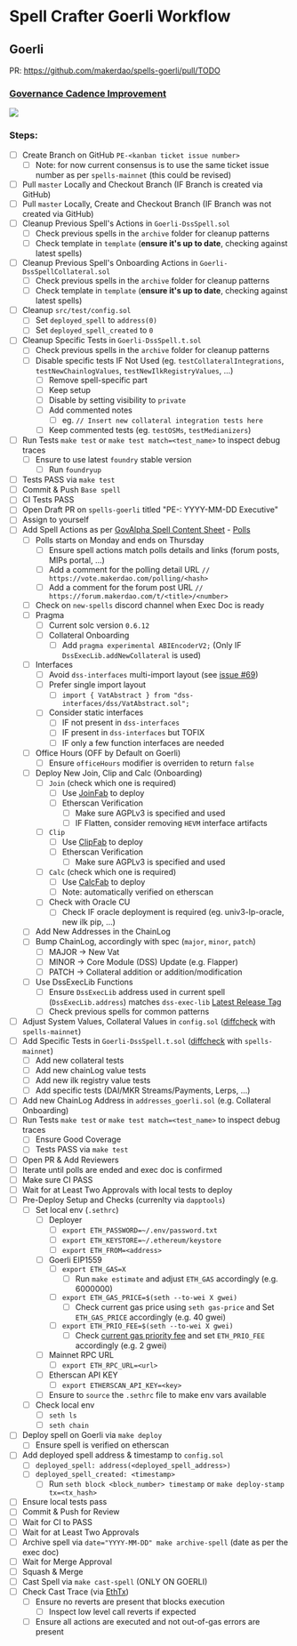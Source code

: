 # Spell Crafter Goerli Workflow

## Goerli

PR: https://github.com/makerdao/spells-goerli/pull/TODO

### [Governance Cadence Improvement](https://forum.makerdao.com/t/governance-cadence-improvement/14972)

![](https://ipfs.io/ipfs/QmUqCvy7c8Qmzn7yZ6D3353wTqCZ3VDAwQKYB37pJ2BjXb)

### Steps:
* [ ] Create Branch on GitHub `PE-<kanban ticket issue number>`
  * [ ] Note: for now current consensus is to use the same ticket issue number as per `spells-mainnet` (this could be revised)
* [ ] Pull `master` Locally and Checkout Branch (IF Branch is created via GitHub)
* [ ] Pull `master` Locally, Create and Checkout Branch (IF Branch was not created via GitHub)
* [ ] Cleanup Previous Spell's Actions in `Goerli-DssSpell.sol`
  * [ ] Check previous spells in the `archive` folder for cleanup patterns
  * [ ] Check template in `template` (**ensure it's up to date**, checking against latest spells)
* [ ] Cleanup Previous Spell's Onboarding Actions in `Goerli-DssSpellCollateral.sol`
  * [ ] Check previous spells in the `archive` folder for cleanup patterns
  * [ ] Check template in `template` (**ensure it's up to date**, checking against latest spells)
* [ ] Cleanup `src/test/config.sol` 
  * [ ] Set `deployed_spell` to `address(0)`
  * [ ] Set `deployed_spell_created` to `0`
* [ ] Cleanup Specific Tests in `Goerli-DssSpell.t.sol`
  * [ ] Check previous spells in the `archive` folder for cleanup patterns
  * [ ] Disable specific tests IF Not Used (eg. `testCollateralIntegrations`, `testNewChainlogValues`, `testNewIlkRegistryValues`, ...)
    * [ ] Remove spell-specific part
    * [ ] Keep setup
    * [ ] Disable by setting visibility to `private`
    * [ ] Add commented notes
      * [ ] eg. `// Insert new collateral integration tests here`
    * [ ] Keep commented tests (eg. `testOSMs`, `testMedianizers`)
* [ ] Run Tests `make test` or `make test match=<test_name>` to inspect debug traces
  * [ ] Ensure to use latest `foundry` stable version
    * [ ] Run `foundryup`
* [ ] Tests PASS via `make test`
* [ ] Commit & Push `Base spell`
* [ ] CI Tests PASS
* [ ] Open Draft PR on `spells-goerli` titled "PE-<ticket number>: YYYY-MM-DD Executive"
* [ ] Assign to yourself
* [ ] Add Spell Actions as per [GovAlpha Spell Content Sheet](https://docs.google.com/spreadsheets/d/1w_z5WpqxzwreCcaveB2Ye1PP5B8QAHDglzyxKHG3CHw/edit#gid=0) - [Polls](https://vote.makerdao.com/polling?network=mainnet)
  * [ ] Polls starts on Monday and ends on Thursday
    * [ ] Ensure spell actions match polls details and links (forum posts, MIPs portal, ...)
    * [ ] Add a comment for the polling detail URL
          `// https://vote.makerdao.com/polling/<hash>`
    * [ ] Add a comment for the forum post URL
          `// https://forum.makerdao.com/t/<title>/<number>`
  * [ ] Check on `new-spells` discord channel when Exec Doc is ready
  * [ ] Pragma
    * [ ] Current solc version `0.6.12`
    * [ ] Collateral Onboarding
      * [ ] Add `pragma experimental ABIEncoderV2;` (Only IF `DssExecLib.addNewCollateral` is used)
  * [ ] Interfaces
    * [ ] Avoid `dss-interfaces` multi-import layout (see [issue #69](https://github.com/makerdao/dss-interfaces/issues/69))
    * [ ] Prefer single import layout
      * [ ] `import { VatAbstract } from "dss-interfaces/dss/VatAbstract.sol";`
    * [ ] Consider static interfaces
      * [ ] IF not present in `dss-interfaces`
      * [ ] IF present in `dss-interfaces` but TOFIX
      * [ ] IF only a few function interfaces are needed
  * [ ] Office Hours (OFF by Default on Goerli)
    * [ ] Ensure `officeHours` modifier is overriden to return `false`
  * [ ] Deploy New Join, Clip and Calc (Onboarding)
    * [ ] `Join` (check which one is required)
      * [ ] Use [JoinFab](https://github.com/makerdao/JoinFab) to deploy
      * [ ] Etherscan Verification
        * [ ] Make sure AGPLv3 is specified and used
        * [ ] IF Flatten, consider removing `HEVM` interface artifacts
    * [ ] `Clip`
      * [ ] Use [ClipFab](https://github.com/makerdao/dss-deploy) to deploy
      * [ ] Etherscan Verification
        * [ ] Make sure AGPLv3 is specified and used
    * [ ] `Calc` (check which one is required)
      * [ ] Use [CalcFab](https://github.com/makerdao/dss-deploy) to deploy
      * [ ] Note: automatically verified on etherscan
    * [ ] Check with Oracle CU
      * [ ] Check IF oracle deployment is required (eg. univ3-lp-oracle, new ilk pip, ...)
  * [ ] Add New Addresses in the ChainLog
  * [ ] Bump ChainLog, accordingly with spec (`major`, `minor`, `patch`)
    * [ ] MAJOR -> New Vat
    * [ ] MINOR -> Core Module (DSS) Update (e.g. Flapper)
    * [ ] PATCH -> Collateral addition or addition/modification
  * [ ] Use DssExecLib Functions
    * [ ] Ensure `DssExecLib` address used in current spell (`DssExecLib.address`) matches `dss-exec-lib` [Latest Release Tag](https://github.com/makerdao/dss-exec-lib/releases/latest)
    * [ ] Check previous spells for common patterns
* [ ] Adjust System Values, Collateral Values in `config.sol` ([diffcheck](https://www.diffchecker.com/) with `spells-mainnet`)
* [ ] Add Specific Tests in `Goerli-DssSpell.t.sol` ([diffcheck](https://www.diffchecker.com/) with `spells-mainnet`)
  * [ ] Add new collateral tests
  * [ ] Add new chainLog value tests
  * [ ] Add new ilk registry value tests
  * [ ] Add specific tests (DAI/MKR Streams/Payments, Lerps, ...)
* [ ] Add new ChainLog Address in `addresses_goerli.sol` (e.g. Collateral Onboarding)
* [ ] Run Tests `make test` or `make test match=<test_name>` to inspect debug traces
  * [ ] Ensure Good Coverage
  * [ ] Tests PASS via `make test`
* [ ] Open PR & Add Reviewers
* [ ] Iterate until polls are ended and exec doc is confirmed
* [ ] Make sure CI PASS
* [ ] Wait for at Least Two Approvals with local tests to deploy
* [ ] Pre-Deploy Setup and Checks (currenlty via `dapptools`)
  * [ ] Set local env (`.sethrc`)
    * [ ] Deployer
      * [ ] `export ETH_PASSWORD=~/.env/password.txt`
      * [ ] `export ETH_KEYSTORE=~/.ethereum/keystore`
      * [ ] `export ETH_FROM=<address>`
    * [ ] Goerli EIP1559
      * [ ] `export ETH_GAS=X`
        * [ ] Run `make estimate` and adjust `ETH_GAS` accordingly (e.g. 6000000)
      * [ ] `export ETH_GAS_PRICE=$(seth --to-wei X gwei)`
        * [ ] Check current gas price using `seth gas-price` and Set `ETH_GAS_PRICE` accordingly (e.g. 40 gwei)
      * [ ] `export ETH_PRIO_FEE=$(seth --to-wei X gwei)`
        * [ ] Check [current gas priority fee](https://etherscan.io/gastracker) and set `ETH_PRIO_FEE` accordingly (e.g. 2 gwei)
    * [ ] Mainnet RPC URL
      * [ ] `export ETH_RPC_URL=<url>`
    * [ ] Etherscan API KEY
      * [ ] `export ETHERSCAN_API_KEY=<key>`
    * [ ] Ensure to `source` the `.sethrc` file to make env vars available
  * [ ] Check local env
    * [ ] `seth ls`
    * [ ] `seth chain`
* [ ] Deploy spell on Goerli via `make deploy`
  * [ ] Ensure spell is verified on etherscan
* [ ] Add deployed spell address & timestamp to `config.sol`
  * [ ] `deployed_spell: address(<deployed_spell_address>)`
  * [ ] `deployed_spell_created: <timestamp>`
    * [ ] Run `seth block <block_number> timestamp` or `make deploy-stamp tx=<tx_hash>`
* [ ] Ensure local tests pass
* [ ] Commit & Push for Review
* [ ] Wait for CI to PASS
* [ ] Wait for at Least Two Approvals
* [ ] Archive spell via `date="YYYY-MM-DD" make archive-spell` (date as per the exec doc)
* [ ] Wait for Merge Approval
* [ ] Squash & Merge
* [ ] Cast Spell via `make cast-spell` (ONLY ON GOERLI)
* [ ] Check Cast Trace (via [EthTx](https://ethtx.info/))
  * [ ] Ensure no reverts are present that blocks execution
    * [ ] Inspect low level call reverts if expected
  * [ ] Ensure all actions are executed and not out-of-gas errors are present

